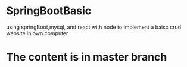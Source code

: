 # SpringBootBasic
using springBoot,mysql, and react with node to implement a baisc crud website in own computer 
# The content is in master branch

